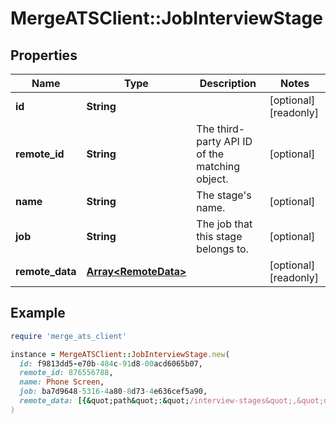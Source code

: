 # MergeATSClient::JobInterviewStage

## Properties

| Name | Type | Description | Notes |
| ---- | ---- | ----------- | ----- |
| **id** | **String** |  | [optional][readonly] |
| **remote_id** | **String** | The third-party API ID of the matching object. | [optional] |
| **name** | **String** | The stage&#39;s name. | [optional] |
| **job** | **String** | The job that this stage belongs to. | [optional] |
| **remote_data** | [**Array&lt;RemoteData&gt;**](RemoteData.md) |  | [optional][readonly] |

## Example

```ruby
require 'merge_ats_client'

instance = MergeATSClient::JobInterviewStage.new(
  id: f9813dd5-e70b-484c-91d8-00acd6065b07,
  remote_id: 876556788,
  name: Phone Screen,
  job: ba7d9648-5316-4a80-8d73-4e636cef5a90,
  remote_data: [{&quot;path&quot;:&quot;/interview-stages&quot;,&quot;data&quot;:[&quot;Varies by platform&quot;]}]
)
```

